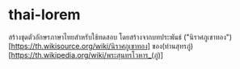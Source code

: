 # thai-lorem
สร้างชุดตัวอักษรภาษาไทยสำหรับใช้ทดสอบ โดยสร้างจากบทประพันธ์ ("นิราศภูเขาทอง")[https://th.wikisource.org/wiki/นิราศภูเขาทอง] ของ(ท่านสุทรภู่)[https://th.wikipedia.org/wiki/พระสุนทรโวหาร_(ภู่)]
